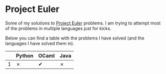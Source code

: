 # Project Euler

Some of my solutions to [Project Euler](https://projecteuler.net/about) problems. I am trying to attempt most of the problems in multiple languages just for kicks.

Below you can find a table with the problems I have solved (and the languages I have solved them in).

|   |  Python  |   OCaml  |   Java   |
|---|----------|----------|----------|
| 1 | &#10007; | &#10004; | &#10007; |
